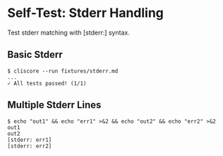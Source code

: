 # Self-Test: Stderr Handling

Test stderr matching with [stderr:] syntax.

## Basic Stderr

```console
$ cliscore --run fixtures/stderr.md
...
✓ All tests passed! (1/1)
```

## Multiple Stderr Lines

```console
$ echo "out1" && echo "err1" >&2 && echo "out2" && echo "err2" >&2
out1
out2
[stderr: err1]
[stderr: err2]
```
